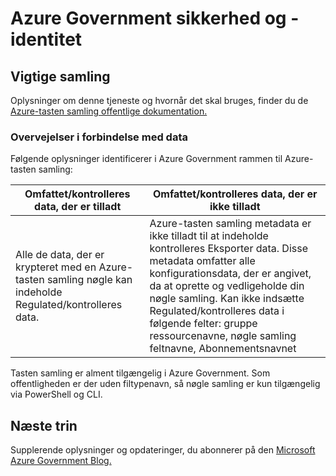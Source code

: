 <properties
    pageTitle="Azure Government dokumentation | Microsoft Azure"
    description="Dette giver en sammenligning af funktioner og vejledning om udvikling af programmer til Azure Government"
    services="Azure-Government"
    cloud="gov"
    documentationCenter=""
    authors="ryansoc"
    manager="zakramer"
    editor=""/>

<tags
    ms.service="multiple"
    ms.devlang="na"
    ms.topic="article"
    ms.tgt_pltfrm="na"
    ms.workload="azure-government"
    ms.date="10/12/2016"
    ms.author="ryansoc"/>


#  <a name="azure-government-security-and-identity"></a>Azure Government sikkerhed og -identitet

##  <a name="key-vault"></a>Vigtige samling
Oplysninger om denne tjeneste og hvornår det skal bruges, finder du de <a href="https://azure.microsoft.com/documentation/services/key-vault">Azure-tasten samling offentlige dokumentation.</a>

### <a name="data-considerations"></a>Overvejelser i forbindelse med data
Følgende oplysninger identificerer i Azure Government rammen til Azure-tasten samling:

| Omfattet/kontrolleres data, der er tilladt | Omfattet/kontrolleres data, der er ikke tilladt |
|--------------------------------------------------------------------------------------|-----------------------------------------------------------------------------------------------------------------------------------------------------------------------------------------------------------------------------------------------------------------------------------------------------------------|
| Alle de data, der er krypteret med en Azure-tasten samling nøgle kan indeholde Regulated/kontrolleres data. | Azure-tasten samling metadata er ikke tilladt til at indeholde kontrolleres Eksporter data. Disse metadata omfatter alle konfigurationsdata, der er angivet, da at oprette og vedligeholde din nøgle samling.  Kan ikke indsætte Regulated/kontrolleres data i følgende felter: gruppe ressourcenavne, nøgle samling feltnavne, Abonnementsnavnet |

Tasten samling er alment tilgængelig i Azure Government. Som offentligheden er der uden filtypenavn, så nøgle samling er kun tilgængelig via PowerShell og CLI.

## <a name="next-steps"></a>Næste trin

Supplerende oplysninger og opdateringer, du abonnerer på den <a href="https://blogs.msdn.microsoft.com/azuregov/">Microsoft Azure Government Blog.</a>
